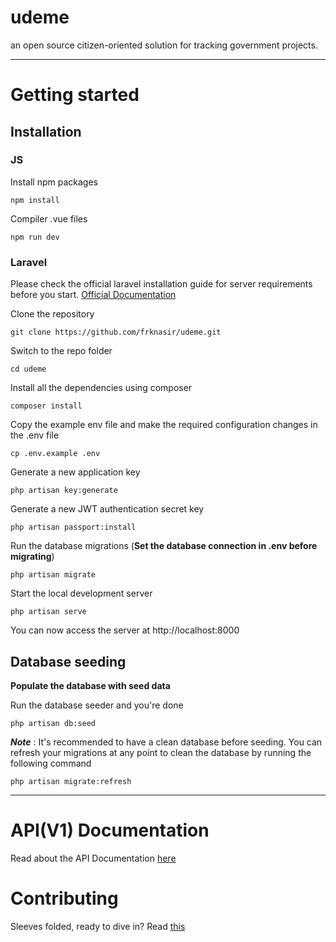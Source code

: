 # udeme

an open source citizen-oriented solution for tracking government projects.

----------

# Getting started

## Installation

### JS

Install npm packages

	npm install

Compiler .vue files

	npm run dev
    
### Laravel

Please check the official laravel installation guide for server requirements before you start. [Official Documentation](https://laravel.com/docs/5.4/installation#installation)


Clone the repository

    git clone https://github.com/frknasir/udeme.git

Switch to the repo folder

    cd udeme

Install all the dependencies using composer

    composer install

Copy the example env file and make the required configuration changes in the .env file

    cp .env.example .env

Generate a new application key

    php artisan key:generate

Generate a new JWT authentication secret key

    php artisan passport:install

Run the database migrations (**Set the database connection in .env before migrating**)

    php artisan migrate

Start the local development server

    php artisan serve

You can now access the server at http://localhost:8000

## Database seeding

**Populate the database with seed data**

Run the database seeder and you're done

    php artisan db:seed

***Note*** : It's recommended to have a clean database before seeding. You can refresh your migrations at any point to clean the database by running the following command

    php artisan migrate:refresh


----------





# API(V1) Documentation

Read about the API Documentation [here](https://github.com/frknasir/udeme/blob/master/docs/api_1_0_spec.md)

# Contributing

Sleeves folded, ready to dive in? Read [this](https://github.com/frknasir/udeme/blob/master/docs/contributing.md)
